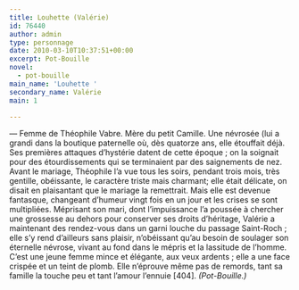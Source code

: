 ```yaml
---
title: Louhette (Valérie)
id: 76440
author: admin
type: personnage
date: 2010-03-10T10:37:51+00:00
excerpt: Pot-Bouille
novel:
  - pot-bouille
main_name: 'Louhette '
secondary_name: Valérie
main: 1

---
```

— Femme de Théophile Vabre. Mère du petit Camille. Une névrosée (lui a grandi dans la boutique paternelle où, dès quatorze ans, elle étouffait déjà. Ses premières attaques d&rsquo;hystérie datent de cette époque ; on la soignait pour des étourdissements qui se terminaient par des saignements de nez. Avant le mariage, Théophile l&rsquo;a vue tous les soirs, pendant trois mois, très gentille, obéissante, le caractère triste mais charmant; elle était délicate, on disait en plaisantant que le mariage la remettrait. Mais elle est devenue fantasque, changeant d&rsquo;humeur vingt fois en un jour et les crises se sont multipliées. Méprisant son mari, dont l&rsquo;impuissance l&rsquo;a poussée à chercher une grossesse au dehors pour conserver ses droits d&rsquo;héritage, Valérie a maintenant des rendez-vous dans un garni louche du passage Saint-Roch ; elle s&rsquo;y rend d&rsquo;ailleurs sans plaisir, n&rsquo;obéissant qu&rsquo;au besoin de soulager son éternelle névrose, vivant au fond dans le mépris et la lassitude de l&rsquo;homme. C&rsquo;est une jeune femme mince et élégante, aux veux ardents ; elle a une face crispée et un teint de plomb. Elle n&rsquo;éprouve même pas de remords, tant sa famille la touche peu et tant l&rsquo;amour l&rsquo;ennuie [404]. _(Pot-Bouille.)_